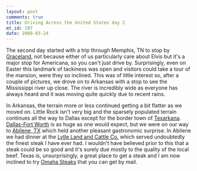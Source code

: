 ```yaml
--- 
layout: post
comments: true
title: Driving Across the United States day 2
mt_id: 197
date: 2008-03-24
---
```

The second day started with a trip through Memphis, TN to stop by [Graceland](http://en.wikipedia.org/wiki/Graceland), not because either of us particularly care about Elvis but it's a major stop for Americana, so you can't just drive by.  Surprisingly, even on Easter this landmark of tackiness was open and visitors could take a tour of the mansion, were they so inclined.  This was of little interest so, after a couple of pictures, we drove on to Arkansas with a stop to see the Mississippi river up close.  The river is incredibly wide as everyone has always heard and it was moving quite quickly due to recent rains.

In Arkansas, the terrain more or less continued getting a bit flatter as we moved on.  Little Rock isn't very big and the sparsely populated terrain continues all the way to Dallas except for the border town of [Texarkana](http://en.wikipedia.org/wiki/Smokey_and_the_Bandit).  [Dallas-Fort Worth](http://en.wikipedia.org/wiki/Dallas/Fort_Worth_Metroplex) is as huge as one would expect, but we were on our way to [Abilene, TX](http://en.wikipedia.org/wiki/Abilene,_Texas) which held another pleasant gastronomic surprise.  In Abilene we had dinner at the [Lytle Land and Cattle Co.](http://www.lytlelandandcattle.com/) which served undoubtedly the finest steak I have ever had.  I wouldn't have believed prior to this that a steak could be so good and it's surely due mostly to the quality of the local beef.  Texas is, unsurprisingly, a great place to get a steak and I am now inclined to try [Omaha Steaks](http://www.omahasteaks.com) that you can get by mail.
